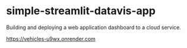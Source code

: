 # simple-streamlit-datavis-app
Building and deploying a web application dashboard to a cloud service.

https://vehicles-u9wx.onrender.com
